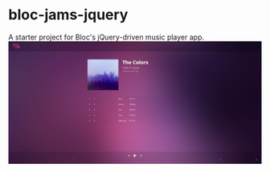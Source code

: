 # bloc-jams-jquery
A starter project for Bloc's jQuery-driven music player app. 
![](https://github.com/Aidagorgani/bloc-jams-jquery/blob/master/3.JPG)
